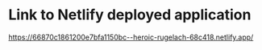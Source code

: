 # Link to Netlify deployed application

https://66870c1861200e7bfa1150bc--heroic-rugelach-68c418.netlify.app/
